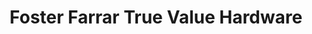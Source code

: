 ---
title: "Foster Farrar True Value Hardware"
url: /northampton/foster-farrar-true-value-hardware/
shop: hardware
---